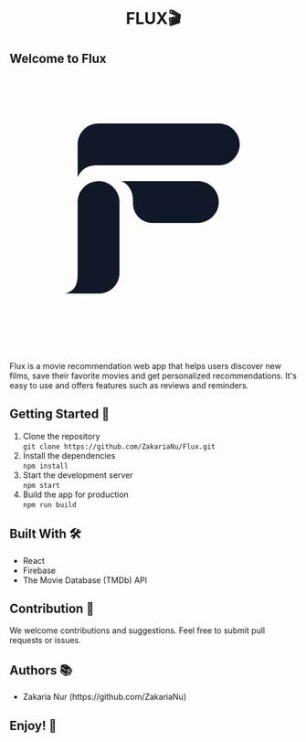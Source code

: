 <h1 style="text-align:center;">FLUX🎬</h1>

<h2>Welcome to Flux <svg xmlns="http://www.w3.org/2000/svg" width="500" height="500" preserveAspectRatio="xMidYMid meet" version="1.0" viewBox="0 0 375 375" zoomAndPan="magnify"><g clip-path="url(#0768606005)"><path d="M144.375 178.93v92.976a27.482 27.482 0 0 1-.523 5.316 27.53 27.53 0 0 1-1.55 5.11 28.408 28.408 0 0 1-1.146 2.414 26.56 26.56 0 0 1-1.375 2.293 27.017 27.017 0 0 1-3.39 4.129 26.993 26.993 0 0 1-4.133 3.387 26.76 26.76 0 0 1-2.293 1.375c-.79.422-1.594.8-2.418 1.144-.824.34-1.664.64-2.52.899-.855.261-1.718.476-2.593.652a27.05 27.05 0 0 1-2.649.39c-.887.09-1.777.133-2.672.133H72.781c12.2-3.082 16.61-10.476 16.61-25.695V178.93c0-.903.043-1.801.132-2.696a27.19 27.19 0 0 1 1.05-5.281c.263-.863.564-1.71.907-2.539a28.38 28.38 0 0 1 1.153-2.44 28.28 28.28 0 0 1 1.387-2.314 27.972 27.972 0 0 1 3.421-4.164 27.258 27.258 0 0 1 4.164-3.418 27.256 27.256 0 0 1 4.754-2.54 27.56 27.56 0 0 1 5.153-1.566 27.87 27.87 0 0 1 5.367-.527c.898 0 1.797.043 2.695.133a27.267 27.267 0 0 1 5.285 1.05c.865.263 1.712.563 2.544.907a27.798 27.798 0 0 1 6.922 4.15 27.38 27.38 0 0 1 1.996 1.811 27.38 27.38 0 0 1 5.961 8.914c.344.832.65 1.68.91 2.54.258.863.477 1.734.653 2.616.175.883.308 1.774.394 2.668.09.895.133 1.793.133 2.696ZM274.789 75.75H116.65a27.684 27.684 0 0 0-5.32.523 27.605 27.605 0 0 0-5.113 1.55c-.826.345-1.63.724-2.42 1.146a27.804 27.804 0 0 0-4.442 2.964 26.16 26.16 0 0 0-1.98 1.796 26.935 26.935 0 0 0-3.39 4.127 26.17 26.17 0 0 0-1.376 2.29c-.42.786-.804 1.59-1.144 2.415-.34.825-.64 1.664-.903 2.52a27.303 27.303 0 0 0-1.04 5.238 27.032 27.032 0 0 0-.131 2.668v43.13c5.636-11.583 14.093-15.403 25.273-15.403.309 0 .602 0 .883-.036h159.242c.902 0 1.8-.047 2.695-.133.895-.09 1.786-.223 2.668-.399a27.267 27.267 0 0 0 2.618-.656 26.512 26.512 0 0 0 2.539-.905c.832-.344 1.644-.73 2.44-1.153a28.28 28.28 0 0 0 2.313-1.386 27.258 27.258 0 0 0 4.165-3.418 27.38 27.38 0 0 0 5.96-8.91c.344-.833.649-1.68.91-2.54a27.905 27.905 0 0 0 1.05-5.282 26.936 26.936 0 0 0-.004-5.387 27.19 27.19 0 0 0-1.05-5.277 27.648 27.648 0 0 0-2.062-4.972 27.923 27.923 0 0 0-2.996-4.477 27.381 27.381 0 0 0-1.812-1.996 27.327 27.327 0 0 0-4.164-3.414c-.75-.5-1.52-.961-2.313-1.387a28.305 28.305 0 0 0-2.437-1.152 28.04 28.04 0 0 0-5.157-1.563 29.276 29.276 0 0 0-2.668-.394 28.171 28.171 0 0 0-2.695-.133Zm-27.488 75.695H146.723c10.156 3.703 15.414 14.082 15.414 25.262v4.363a25.048 25.048 0 0 0 .488 4.942 24.831 24.831 0 0 0 1.441 4.746c.317.77.672 1.515 1.063 2.246a25.35 25.35 0 0 0 2.758 4.13 25.06 25.06 0 0 0 1.672 1.84 24.823 24.823 0 0 0 3.84 3.147 24.95 24.95 0 0 0 4.378 2.343c.766.317 1.547.6 2.34.837a24.23 24.23 0 0 0 2.414.605 25.185 25.185 0 0 0 4.944.484h59.42c15.105 0 27.703-12.007 27.894-27.1a27.494 27.494 0 0 0-1.094-8.057 27.152 27.152 0 0 0-2.031-5.04 27.033 27.033 0 0 0-2.98-4.542 28.695 28.695 0 0 0-1.813-2.027 27.018 27.018 0 0 0-2.004-1.836 26.775 26.775 0 0 0-2.175-1.633 28.154 28.154 0 0 0-2.33-1.41c-.796-.43-1.617-.82-2.453-1.172a28.537 28.537 0 0 0-2.558-.922 28.086 28.086 0 0 0-2.64-.668 28.4 28.4 0 0 0-2.688-.402 27.539 27.539 0 0 0-2.72-.133Zm0 0" fill="#111827" fill-opacity="1" fill-rule="nonzero"/></g></svg></h2>
<p>Flux is a movie recommendation web app that helps users discover new films, save their favorite movies and get personalized recommendations. It's easy to use and offers features such as reviews and reminders.</p>

<h2>Getting Started 🚀</h2>
<ol>
    <li>Clone the repository<br>
    <code>git clone https://github.com/ZakariaNu/Flux.git</code></li>
    <li>Install the dependencies<br>
    <code>npm install</code></li>
    <li>Start the development server<br>
    <code>npm start</code></li>
    <li>Build the app for production<br>
    <code>npm run build</code></li>
</ol>

<h2>Built With 🛠</h2>
<ul>
    <li>React</li>
    <li>Firebase</li>
    <li>The Movie Database (TMDb) API</li>
</ul>

<h2>Contribution 🤝</h2>
<p>We welcome contributions and suggestions. Feel free to submit pull requests or issues.</p>

<h2>Authors 📚</h2>
<ul>
    <li>Zakaria Nur (https://github.com/ZakariaNu)</li>
</ul>

<h2>Enjoy! 🍿</h2>
